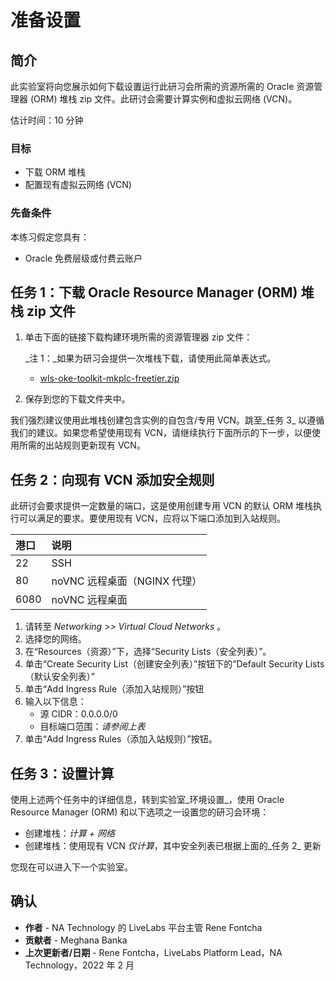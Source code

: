 # 准备设置

## 简介

此实验室将向您展示如何下载设置运行此研习会所需的资源所需的 Oracle 资源管理器 (ORM) 堆栈 zip 文件。此研讨会需要计算实例和虚拟云网络 (VCN)。

估计时间：10 分钟

### 目标

*   下载 ORM 堆栈
*   配置现有虚拟云网络 (VCN)

### 先备条件

本练习假定您具有：

*   Oracle 免费层级或付费云账户

## 任务 1：下载 Oracle Resource Manager (ORM) 堆栈 zip 文件

1.  单击下面的链接下载构建环境所需的资源管理器 zip 文件：
    
    _注 1：_如果为研习会提供一次堆栈下载，请使用此简单表达式。
    
    *   [wls-oke-toolkit-mkplc-freetier.zip](https://objectstorage.us-ashburn-1.oraclecloud.com/p/bh1LaVd0DpYAVbAcrL4k-Y1WLC-KAEo117Msw7P2kN-xvNOWGaVcGtjxnkBVumb8/n/natdsecurity/b/stack/o/wls-oke-toolkit-mkplc-freetier.zip)
2.  保存到您的下载文件夹中。
    

我们强烈建议使用此堆栈创建包含实例的自包含/专用 VCN。跳至_任务 3_ 以遵循我们的建议。如果您希望使用现有 VCN，请继续执行下面所示的下一步，以便使用所需的出站规则更新现有 VCN。

## 任务 2：向现有 VCN 添加安全规则

此研讨会要求提供一定数量的端口，这是使用创建专用 VCN 的默认 ORM 堆栈执行可以满足的要求。要使用现有 VCN，应将以下端口添加到入站规则。

| 港口 | 说明 |
| :-- | :-- |
| 22 | SSH |
| 80 | noVNC 远程桌面（NGINX 代理） |
| 6080 | noVNC 远程桌面 |

1.  请转至 _Networking >> Virtual Cloud Networks_ 。
2.  选择您的网络。
3.  在“Resources（资源）”下，选择“Security Lists（安全列表）”。
4.  单击“Create Security List（创建安全列表）”按钮下的“Default Security Lists（默认安全列表）”
5.  单击“Add Ingress Rule（添加入站规则）”按钮
6.  输入以下信息：
    *   源 CIDR：0.0.0.0/0
    *   目标端口范围：_请参阅上表_
7.  单击“Add Ingress Rules（添加入站规则）”按钮。

## 任务 3：设置计算

使用上述两个任务中的详细信息，转到实验室_环境设置_，使用 Oracle Resource Manager (ORM) 和以下选项之一设置您的研习会环境：

*   创建堆栈：_计算 + 网络_
*   创建堆栈：使用现有 VCN _仅计算_，其中安全列表已根据上面的_任务 2_ 更新

您现在可以进入下一个实验室。

## 确认

*   **作者** - NA Technology 的 LiveLabs 平台主管 Rene Fontcha
*   **贡献者** - Meghana Banka
*   **上次更新者/日期** - Rene Fontcha，LiveLabs Platform Lead，NA Technology，2022 年 2 月
